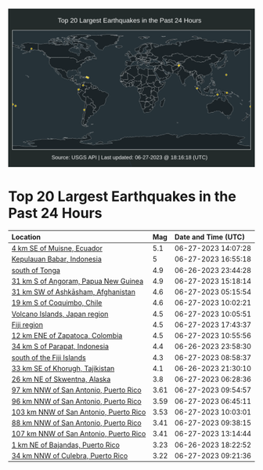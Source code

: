 ![Map](./map.png)

# Top 20 Largest Earthquakes in the Past 24 Hours

| Location | Mag | Date and Time (UTC) |
|:---|:---|:---|
| [4 km SE of Muisne, Ecuador](https://earthquake.usgs.gov/earthquakes/eventpage/us6000knee) | 5.1 | 06-27-2023 14:07:28 |
| [Kepulauan Babar, Indonesia](https://earthquake.usgs.gov/earthquakes/eventpage/us6000kngi) | 5 | 06-27-2023 16:55:18 |
| [south of Tonga](https://earthquake.usgs.gov/earthquakes/eventpage/us6000knbk) | 4.9 | 06-26-2023 23:44:28 |
| [31 km S of Angoram, Papua New Guinea](https://earthquake.usgs.gov/earthquakes/eventpage/us6000kneq) | 4.9 | 06-27-2023 15:18:14 |
| [31 km SW of Ashkāsham, Afghanistan](https://earthquake.usgs.gov/earthquakes/eventpage/us6000knce) | 4.6 | 06-27-2023 05:15:54 |
| [19 km S of Coquimbo, Chile](https://earthquake.usgs.gov/earthquakes/eventpage/us6000knd9) | 4.6 | 06-27-2023 10:02:21 |
| [Volcano Islands, Japan region](https://earthquake.usgs.gov/earthquakes/eventpage/us6000kndi) | 4.5 | 06-27-2023 10:05:51 |
| [Fiji region](https://earthquake.usgs.gov/earthquakes/eventpage/us6000kngq) | 4.5 | 06-27-2023 17:43:37 |
| [12 km ENE of Zapatoca, Colombia](https://earthquake.usgs.gov/earthquakes/eventpage/us6000kndk) | 4.5 | 06-27-2023 10:55:56 |
| [34 km S of Parapat, Indonesia](https://earthquake.usgs.gov/earthquakes/eventpage/us6000knbp) | 4.4 | 06-26-2023 23:58:30 |
| [south of the Fiji Islands](https://earthquake.usgs.gov/earthquakes/eventpage/us6000kncy) | 4.3 | 06-27-2023 08:58:37 |
| [33 km SE of Khorugh, Tajikistan](https://earthquake.usgs.gov/earthquakes/eventpage/us6000knb1) | 4.1 | 06-26-2023 21:30:10 |
| [26 km NE of Skwentna, Alaska](https://earthquake.usgs.gov/earthquakes/eventpage/ak02386hegbs) | 3.8 | 06-27-2023 06:28:36 |
| [97 km NNW of San Antonio, Puerto Rico](https://earthquake.usgs.gov/earthquakes/eventpage/pr2023178001) | 3.61 | 06-27-2023 09:54:57 |
| [96 km NNW of San Antonio, Puerto Rico](https://earthquake.usgs.gov/earthquakes/eventpage/pr2023178000) | 3.59 | 06-27-2023 06:45:11 |
| [103 km NNW of San Antonio, Puerto Rico](https://earthquake.usgs.gov/earthquakes/eventpage/pr2023178002) | 3.53 | 06-27-2023 10:03:01 |
| [88 km NNW of San Antonio, Puerto Rico](https://earthquake.usgs.gov/earthquakes/eventpage/pr71414833) | 3.41 | 06-27-2023 09:38:15 |
| [107 km NNW of San Antonio, Puerto Rico](https://earthquake.usgs.gov/earthquakes/eventpage/pr71414903) | 3.41 | 06-27-2023 13:14:44 |
| [1 km NE of Bajandas, Puerto Rico](https://earthquake.usgs.gov/earthquakes/eventpage/pr71414753) | 3.23 | 06-26-2023 18:22:52 |
| [34 km NNW of Culebra, Puerto Rico](https://earthquake.usgs.gov/earthquakes/eventpage/pr71414828) | 3.22 | 06-27-2023 09:21:36 |

